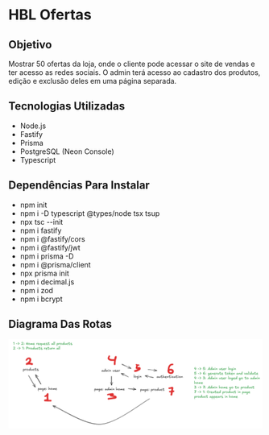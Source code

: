 # HBL Ofertas

## Objetivo

Mostrar 50 ofertas da loja, onde o cliente pode acessar o site de vendas e ter acesso as redes sociais.
O admin terá acesso ao cadastro dos produtos, edição e exclusão deles em uma página separada.

## Tecnologias Utilizadas
  - Node.js
  - Fastify
  - Prisma
  - PostgreSQL (Neon Console)
  - Typescript

## Dependências Para Instalar
  - npm init
  - npm i -D typescript @types/node tsx tsup
  - npx tsc --init
  - npm i fastify
  - npm i @fastify/cors
  - npm i @fastify/jwt
  - npm i prisma -D
  - npm i @prisma/client
  - npx prisma init 
  - npm i decimal.js
  - npm i zod
  - npm i bcrypt

## Diagrama Das Rotas
  ![alt text](diagram.png)